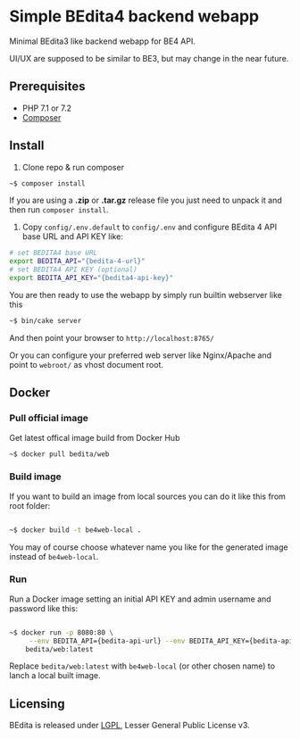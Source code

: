 # Simple BEdita4 backend webapp

Minimal BEdita3 like backend webapp for BE4 API.

UI/UX are supposed to be similar to BE3, but may change in the near future.

## Prerequisites

* PHP 7.1 or 7.2
* [Composer](https://getcomposer.org/doc/00-intro.md#installation-linux-unix-osx)

## Install

1. Clone repo & run composer

```bash
~$ composer install
```

If you are using a **.zip** or **.tar.gz** release file you just need to unpack it and then run ``composer install``.

1. Copy `config/.env.default` to `config/.env` and configure BEdita 4 API base URL and API KEY like:

```bash
# set BEDITA4 base URL
export BEDITA_API="{bedita-4-url}"
# set BEDITA4 API KEY (optional)
export BEDITA_API_KEY="{bedita4-api-key}"
```

You are then ready to use the webapp by simply run builtin webserver like this

```bash
~$ bin/cake server
```

And then point your browser to `http://localhost:8765/`

Or you can configure your preferred web server like Nginx/Apache and point to `webroot/` as vhost document root.

## Docker

### Pull official image

Get latest offical image build from Docker Hub

```bash
~$ docker pull bedita/web
 ```

### Build image

If you want to build an image from local sources you can do it like this from root folder:

```bash

~$ docker build -t be4web-local .

```

You may of course choose whatever name you like for the generated image instead of `be4web-local`.

### Run

Run a Docker image setting an initial API KEY and admin username and password like this:

```bash

~$ docker run -p 8080:80 \
     --env BEDITA_API={bedita-api-url} --env BEDITA_API_KEY={bedita-api-key} \
    bedita/web:latest

```

Replace `bedita/web:latest` with `be4web-local` (or other chosen name) to lanch a local built image.

## Licensing

BEdita is released under [LGPL](/bedita/bedita/blob/master/LICENSE.LGPL), Lesser General Public License v3.

